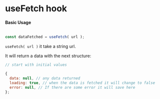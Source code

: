 # useFetch hook

#### Basic Usage


``` js

const dataFetched = useFetch( url );

```

```useFetch( url )``` it take a string url.

It will return a data with the next structure:
```js
// start with initial values

{
  data: null, // any data returned
  loading: true, // when the data is fetched it will change to false
  error: null, // If there are some error it will save here
};
  
```
